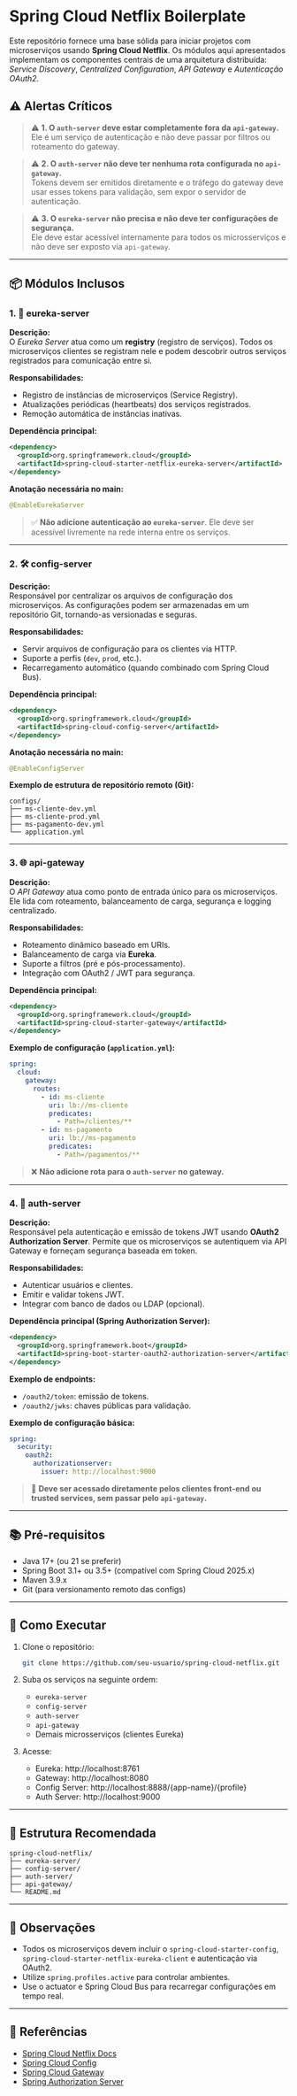 # Spring Cloud Netflix Boilerplate

Este repositório fornece uma base sólida para iniciar projetos com microserviços usando **Spring Cloud Netflix**. Os módulos aqui apresentados implementam os componentes centrais de uma arquitetura distribuída: *Service Discovery*, *Centralized Configuration*, *API Gateway* e *Autenticação OAuth2*.

## ⚠️ Alertas Críticos

> ⚠️ **1. O `auth-server` deve estar completamente fora da `api-gateway`.**  
> Ele é um serviço de autenticação e não deve passar por filtros ou roteamento do gateway.

> ⚠️ **2. O `auth-server` não deve ter nenhuma rota configurada no `api-gateway`.**  
> Tokens devem ser emitidos diretamente e o tráfego do gateway deve usar esses tokens para validação, sem expor o servidor de autenticação.

> ⚠️ **3. O `eureka-server` não precisa e não deve ter configurações de segurança.**  
> Ele deve estar acessível internamente para todos os microsserviços e não deve ser exposto via `api-gateway`.

---

## 📦 Módulos Inclusos

### 1. 🧭 eureka-server

**Descrição:**  
O *Eureka Server* atua como um **registry** (registro de serviços). Todos os microserviços clientes se registram nele e podem descobrir outros serviços registrados para comunicação entre si.

**Responsabilidades:**
- Registro de instâncias de microserviços (Service Registry).
- Atualizações periódicas (heartbeats) dos serviços registrados.
- Remoção automática de instâncias inativas.

**Dependência principal:**
```xml
<dependency>
  <groupId>org.springframework.cloud</groupId>
  <artifactId>spring-cloud-starter-netflix-eureka-server</artifactId>
</dependency>
```

**Anotação necessária no main:**
```java
@EnableEurekaServer
```

> ✅ **Não adicione autenticação ao `eureka-server`**. Ele deve ser acessível livremente na rede interna entre os serviços.

---

### 2. 🛠️ config-server

**Descrição:**  
Responsável por centralizar os arquivos de configuração dos microserviços. As configurações podem ser armazenadas em um repositório Git, tornando-as versionadas e seguras.

**Responsabilidades:**
- Servir arquivos de configuração para os clientes via HTTP.
- Suporte a perfis (`dev`, `prod`, etc.).
- Recarregamento automático (quando combinado com Spring Cloud Bus).

**Dependência principal:**
```xml
<dependency>
  <groupId>org.springframework.cloud</groupId>
  <artifactId>spring-cloud-config-server</artifactId>
</dependency>
```

**Anotação necessária no main:**
```java
@EnableConfigServer
```

**Exemplo de estrutura de repositório remoto (Git):**
```
configs/
├── ms-cliente-dev.yml
├── ms-cliente-prod.yml
├── ms-pagamento-dev.yml
└── application.yml
```

---

### 3. 🌐 api-gateway

**Descrição:**  
O *API Gateway* atua como ponto de entrada único para os microserviços. Ele lida com roteamento, balanceamento de carga, segurança e logging centralizado.

**Responsabilidades:**
- Roteamento dinâmico baseado em URIs.
- Balanceamento de carga via **Eureka**.
- Suporte a filtros (pré e pós-processamento).
- Integração com OAuth2 / JWT para segurança.

**Dependência principal:**
```xml
<dependency>
  <groupId>org.springframework.cloud</groupId>
  <artifactId>spring-cloud-starter-gateway</artifactId>
</dependency>
```

**Exemplo de configuração (`application.yml`):**
```yaml
spring:
  cloud:
    gateway:
      routes:
        - id: ms-cliente
          uri: lb://ms-cliente
          predicates:
            - Path=/clientes/**
        - id: ms-pagamento
          uri: lb://ms-pagamento
          predicates:
            - Path=/pagamentos/**
```

> ❌ **Não adicione rota para o `auth-server` no gateway.**

---

### 4. 🔐 auth-server

**Descrição:**  
Responsável pela autenticação e emissão de tokens JWT usando **OAuth2 Authorization Server**. Permite que os microserviços se autentiquem via API Gateway e forneçam segurança baseada em token.

**Responsabilidades:**
- Autenticar usuários e clientes.
- Emitir e validar tokens JWT.
- Integrar com banco de dados ou LDAP (opcional).

**Dependência principal (Spring Authorization Server):**
```xml
<dependency>
  <groupId>org.springframework.boot</groupId>
  <artifactId>spring-boot-starter-oauth2-authorization-server</artifactId>
</dependency>
```

**Exemplo de endpoints:**
- `/oauth2/token`: emissão de tokens.
- `/oauth2/jwks`: chaves públicas para validação.

**Exemplo de configuração básica:**
```yaml
spring:
  security:
    oauth2:
      authorizationserver:
        issuer: http://localhost:9000
```

> 🔐 **Deve ser acessado diretamente pelos clientes front-end ou trusted services, sem passar pelo `api-gateway`.**

---

## 📚 Pré-requisitos

- Java 17+ (ou 21 se preferir)
- Spring Boot 3.1+ ou 3.5+ (compatível com Spring Cloud 2025.x)
- Maven 3.9.x
- Git (para versionamento remoto das configs)

---

## 🚀 Como Executar

1. Clone o repositório:
   ```bash
   git clone https://github.com/seu-usuario/spring-cloud-netflix.git
   ```

2. Suba os serviços na seguinte ordem:
   - `eureka-server`
   - `config-server`
   - `auth-server`
   - `api-gateway`
   - Demais microsserviços (clientes Eureka)

3. Acesse:
   - Eureka: http://localhost:8761
   - Gateway: http://localhost:8080
   - Config Server: http://localhost:8888/{app-name}/{profile}
   - Auth Server: http://localhost:9000

---

## 🧱 Estrutura Recomendada

```
spring-cloud-netflix/
├── eureka-server/
├── config-server/
├── auth-server/
├── api-gateway/
└── README.md
```

---

## 📌 Observações

- Todos os microserviços devem incluir o `spring-cloud-starter-config`, `spring-cloud-starter-netflix-eureka-client` e autenticação via OAuth2.
- Utilize `spring.profiles.active` para controlar ambientes.
- Use o actuator e Spring Cloud Bus para recarregar configurações em tempo real.

---

## 📖 Referências

- [Spring Cloud Netflix Docs](https://spring.io/projects/spring-cloud-netflix)
- [Spring Cloud Config](https://spring.io/projects/spring-cloud-config)
- [Spring Cloud Gateway](https://spring.io/projects/spring-cloud-gateway)
- [Spring Authorization Server](https://spring.io/projects/spring-authorization-server)
